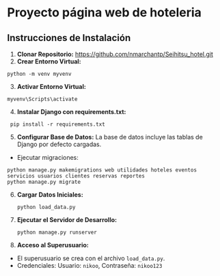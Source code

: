 # Proyecto página web de hoteleria
## Instrucciones de Instalación

1. **Clonar Repositorio:** https://github.com/nmarchantp/Seihitsu_hotel.git
2. **Crear Entorno Virtual:**
  ```
python -m venv myvenv
  ```   
3. **Activar Entorno Virtual:**
  ```
myvenv\Scripts\activate
  ```  
4. **Instalar Django con requirements.txt:**
  ```
   pip install -r requirements.txt
  ```  
5. **Configurar Base de Datos:**
   La base de datos incluye las tablas de Django por defecto cargadas.
  - Ejecutar migraciones:
  ```
  python manage.py makemigrations web utilidades hoteles eventos servicios usuarios clientes reservas reportes
  python manage.py migrate
  ```
6. **Cargar Datos Iniciales:**
   ```
   python load_data.py
   ``` 
7. **Ejecutar el Servidor de Desarrollo:**
   ```
   python manage.py runserver
   ``` 
8. **Acceso al Superusuario:**
  - El superusuario se crea con el archivo `load_data.py`.
  - Credenciales: Usuario: `nikoo`, Contraseña: `nikoo123`

